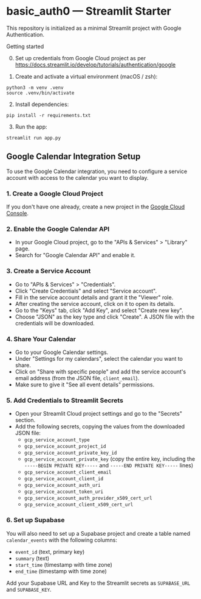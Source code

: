 # basic_auth0 — Streamlit Starter

This repository is initialized as a minimal Streamlit project with Google Authentication.

Getting started

0. Set up credentials from Google Cloud project as per https://docs.streamlit.io/develop/tutorials/authentication/google

1. Create and activate a virtual environment (macOS / zsh):

```
python3 -m venv .venv
source .venv/bin/activate
```

2. Install dependencies:

```
pip install -r requirements.txt
```

3. Run the app:

```
streamlit run app.py
```

## Google Calendar Integration Setup

To use the Google Calendar integration, you need to configure a service account with access to the calendar you want to display.

### 1. Create a Google Cloud Project

If you don't have one already, create a new project in the [Google Cloud Console](https://console.cloud.google.com/).

### 2. Enable the Google Calendar API

- In your Google Cloud project, go to the "APIs & Services" > "Library" page.
- Search for "Google Calendar API" and enable it.

### 3. Create a Service Account

- Go to "APIs & Services" > "Credentials".
- Click "Create Credentials" and select "Service account".
- Fill in the service account details and grant it the "Viewer" role.
- After creating the service account, click on it to open its details.
- Go to the "Keys" tab, click "Add Key", and select "Create new key".
- Choose "JSON" as the key type and click "Create". A JSON file with the credentials will be downloaded.

### 4. Share Your Calendar

- Go to your Google Calendar settings.
- Under "Settings for my calendars", select the calendar you want to share.
- Click on "Share with specific people" and add the service account's email address (from the JSON file, `client_email`).
- Make sure to give it "See all event details" permissions.

### 5. Add Credentials to Streamlit Secrets

- Open your Streamlit Cloud project settings and go to the "Secrets" section.
- Add the following secrets, copying the values from the downloaded JSON file:
  - `gcp_service_account_type`
  - `gcp_service_account_project_id`
  - `gcp_service_account_private_key_id`
  - `gcp_service_account_private_key` (copy the entire key, including the `-----BEGIN PRIVATE KEY-----` and `-----END PRIVATE KEY-----` lines)
  - `gcp_service_account_client_email`
  - `gcp_service_account_client_id`
  - `gcp_service_account_auth_uri`
  - `gcp_service_account_token_uri`
  - `gcp_service_account_auth_provider_x509_cert_url`
  - `gcp_service_account_client_x509_cert_url`

### 6. Set up Supabase

You will also need to set up a Supabase project and create a table named `calendar_events` with the following columns:
- `event_id` (text, primary key)
- `summary` (text)
- `start_time` (timestamp with time zone)
- `end_time` (timestamp with time zone)

Add your Supabase URL and Key to the Streamlit secrets as `SUPABASE_URL` and `SUPABASE_KEY`.

